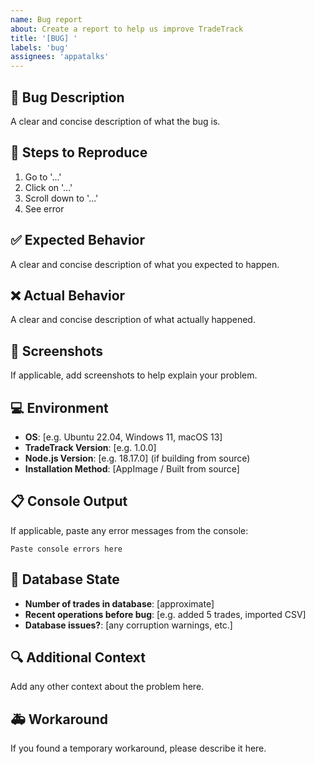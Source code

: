 ```yaml
---
name: Bug report
about: Create a report to help us improve TradeTrack
title: '[BUG] '
labels: 'bug'
assignees: 'appatalks'
---
```


## 🐛 Bug Description
A clear and concise description of what the bug is.

## 🔄 Steps to Reproduce
1. Go to '...'
2. Click on '...'
3. Scroll down to '...'
4. See error

## ✅ Expected Behavior
A clear and concise description of what you expected to happen.

## ❌ Actual Behavior
A clear and concise description of what actually happened.

## 📸 Screenshots
If applicable, add screenshots to help explain your problem.

## 💻 Environment
- **OS**: [e.g. Ubuntu 22.04, Windows 11, macOS 13]
- **TradeTrack Version**: [e.g. 1.0.0]
- **Node.js Version**: [e.g. 18.17.0] (if building from source)
- **Installation Method**: [AppImage / Built from source]

## 📋 Console Output
If applicable, paste any error messages from the console:
```
Paste console errors here
```

## 💾 Database State
- **Number of trades in database**: [approximate]
- **Recent operations before bug**: [e.g. added 5 trades, imported CSV]
- **Database issues?**: [any corruption warnings, etc.]

## 🔍 Additional Context
Add any other context about the problem here.

## 🚑 Workaround
If you found a temporary workaround, please describe it here.
